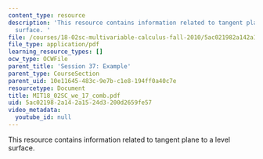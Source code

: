 ```yaml
---
content_type: resource
description: 'This resource contains information related to tangent plane to a level
  surface. '
file: /courses/18-02sc-multivariable-calculus-fall-2010/5ac021982a142a1524d3200d2659fe57_MIT18_02SC_we_17_comb.pdf
file_type: application/pdf
learning_resource_types: []
ocw_type: OCWFile
parent_title: 'Session 37: Example'
parent_type: CourseSection
parent_uid: 10e11645-483c-9e7b-c1e8-194ff0a40c7e
resourcetype: Document
title: MIT18_02SC_we_17_comb.pdf
uid: 5ac02198-2a14-2a15-24d3-200d2659fe57
video_metadata:
  youtube_id: null
---
```

This resource contains information related to tangent plane to a level surface. 

